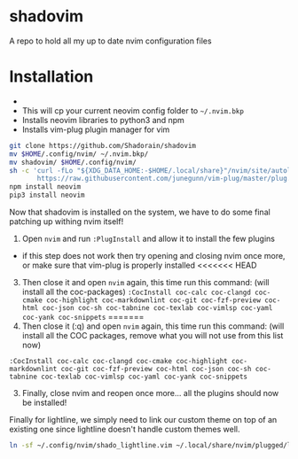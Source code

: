 shadovim
==========

A repo to hold all my up to date nvim configuration files

Installation
==============

- 
- This will cp your current neovim config folder to `~/.nvim.bkp`
- Installs neovim libraries to python3 and npm
- Installs vim-plug plugin manager for vim
```bash
git clone https://github.com/Shadorain/shadovim
mv $HOME/.config/nvim/ ~/.nvim.bkp/
mv shadovim/ $HOME/.config/nvim/
sh -c 'curl -fLo "${XDG_DATA_HOME:-$HOME/.local/share}"/nvim/site/autoload/plug.vim --create-dirs \
       https://raw.githubusercontent.com/junegunn/vim-plug/master/plug.vim'
npm install neovim
pip3 install neovim
```

Now that shadovim is installed on the system, we have to do some final patching up withing nvim itself!
1. Open `nvim` and run `:PlugInstall` and allow it to install the few plugins
  - if this step does not work then try opening and closing nvim once more, or make sure that vim-plug is properly installed
<<<<<<< HEAD
3. Then close it and open `nvim` again, this time run this command: (will install all the coc-packages)
    ```:CocInstall coc-calc coc-clangd coc-cmake coc-highlight coc-markdownlint coc-git coc-fzf-preview coc-html coc-json coc-sh coc-tabnine coc-texlab coc-vimlsp coc-yaml coc-yank coc-snippets```
=======
2. Then close it (:q) and open `nvim` again, this time run this command: (will install all the COC packages, remove what you will not use from this list now)
```
:CocInstall coc-calc coc-clangd coc-cmake coc-highlight coc-markdownlint coc-git coc-fzf-preview coc-html coc-json coc-sh coc-tabnine coc-texlab coc-vimlsp coc-yaml coc-yank coc-snippets
```
3. Finally, close nvim and reopen once more... all the plugins should now be installed!

Finally for lightline, we simply need to link our custom theme on top of an existing one since lightline doesn't handle custom themes well.
```bash
ln -sf ~/.config/nvim/shado_lightline.vim ~/.local/share/nvim/plugged/lightline.vim/autoload/lightline/colorscheme/deus.vim 
 ```

